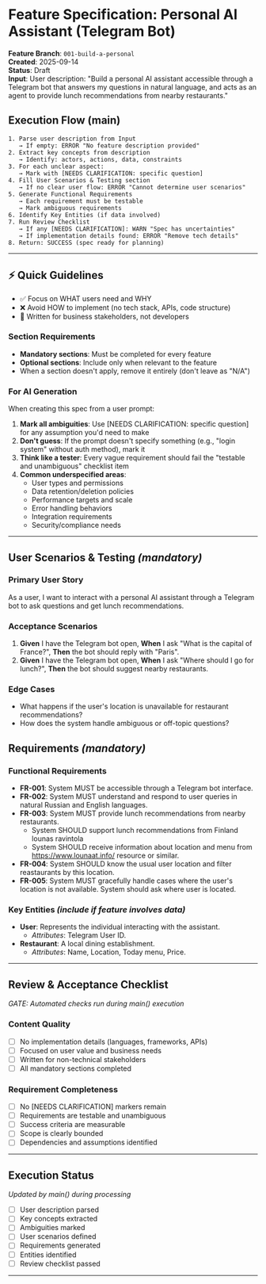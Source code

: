 # Feature Specification: Personal AI Assistant (Telegram Bot)

**Feature Branch**: `001-build-a-personal`  
**Created**: 2025-09-14  
**Status**: Draft  
**Input**: User description: "Build a personal AI assistant accessible through a Telegram bot that answers my questions in natural language, and acts as an agent to provide lunch recommendations from nearby restaurants."

## Execution Flow (main)
```
1. Parse user description from Input
   → If empty: ERROR "No feature description provided"
2. Extract key concepts from description
   → Identify: actors, actions, data, constraints
3. For each unclear aspect:
   → Mark with [NEEDS CLARIFICATION: specific question]
4. Fill User Scenarios & Testing section
   → If no clear user flow: ERROR "Cannot determine user scenarios"
5. Generate Functional Requirements
   → Each requirement must be testable
   → Mark ambiguous requirements
6. Identify Key Entities (if data involved)
7. Run Review Checklist
   → If any [NEEDS CLARIFICATION]: WARN "Spec has uncertainties"
   → If implementation details found: ERROR "Remove tech details"
8. Return: SUCCESS (spec ready for planning)
```

---

## ⚡ Quick Guidelines
- ✅ Focus on WHAT users need and WHY
- ❌ Avoid HOW to implement (no tech stack, APIs, code structure)
- 👥 Written for business stakeholders, not developers

### Section Requirements
- **Mandatory sections**: Must be completed for every feature
- **Optional sections**: Include only when relevant to the feature
- When a section doesn't apply, remove it entirely (don't leave as "N/A")

### For AI Generation
When creating this spec from a user prompt:
1. **Mark all ambiguities**: Use [NEEDS CLARIFICATION: specific question] for any assumption you'd need to make
2. **Don't guess**: If the prompt doesn't specify something (e.g., "login system" without auth method), mark it
3. **Think like a tester**: Every vague requirement should fail the "testable and unambiguous" checklist item
4. **Common underspecified areas**:
   - User types and permissions
   - Data retention/deletion policies  
   - Performance targets and scale
   - Error handling behaviors
   - Integration requirements
   - Security/compliance needs

---

## User Scenarios & Testing *(mandatory)*

### Primary User Story
As a user, I want to interact with a personal AI assistant through a Telegram bot to ask questions and get lunch recommendations.

### Acceptance Scenarios
1. **Given** I have the Telegram bot open, **When** I ask "What is the capital of France?", **Then** the bot should reply with "Paris".
2. **Given** I have the Telegram bot open, **When** I ask "Where should I go for lunch?", **Then** the bot should suggest nearby restaurants.

### Edge Cases
- What happens if the user's location is unavailable for restaurant recommendations?
- How does the system handle ambiguous or off-topic questions?

## Requirements *(mandatory)*

### Functional Requirements
- **FR-001**: System MUST be accessible through a Telegram bot interface.
- **FR-002**: System MUST understand and respond to user queries in natural Russian and English languages.
- **FR-003**: System MUST provide lunch recommendations from nearby restaurants.
  - System SHOULD support lunch recommendations from Finland lounas ravintola
  - System SHOULD receive information about location and menu from https://www.lounaat.info/ resource or similar. 
- **FR-004**: System SHOULD know the usual user location and filter reastaurants by this location.
- **FR-005**: System MUST gracefully handle cases where the user's location is not available. System should ask where user is located.

### Key Entities *(include if feature involves data)*
- **User**: Represents the individual interacting with the assistant.
  - *Attributes*: Telegram User ID.
- **Restaurant**: A local dining establishment.
  - *Attributes*: Name, Location, Today menu, Price. 

---

## Review & Acceptance Checklist
*GATE: Automated checks run during main() execution*

### Content Quality
- [ ] No implementation details (languages, frameworks, APIs)
- [ ] Focused on user value and business needs
- [ ] Written for non-technical stakeholders
- [ ] All mandatory sections completed

### Requirement Completeness
- [ ] No [NEEDS CLARIFICATION] markers remain
- [ ] Requirements are testable and unambiguous  
- [ ] Success criteria are measurable
- [ ] Scope is clearly bounded
- [ ] Dependencies and assumptions identified

---

## Execution Status
*Updated by main() during processing*

- [ ] User description parsed
- [ ] Key concepts extracted
- [ ] Ambiguities marked
- [ ] User scenarios defined
- [ ] Requirements generated
- [ ] Entities identified
- [ ] Review checklist passed

---
